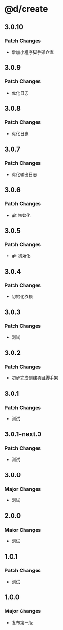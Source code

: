 # @d/create

## 3.0.10

### Patch Changes

- 增加小程序脚手架仓库

## 3.0.9

### Patch Changes

- 优化日志

## 3.0.8

### Patch Changes

- 优化日志

## 3.0.7

### Patch Changes

- 优化输出日志

## 3.0.6

### Patch Changes

- git 初始化

## 3.0.5

### Patch Changes

- git 初始化

## 3.0.4

### Patch Changes

- 初始化依赖

## 3.0.3

### Patch Changes

- 测试

## 3.0.2

### Patch Changes

- 初步完成创建项目脚手架

## 3.0.1

### Patch Changes

- 测试

## 3.0.1-next.0

### Patch Changes

- 测试

## 3.0.0

### Major Changes

- 测试

## 2.0.0

### Major Changes

- 测试

## 1.0.1

### Patch Changes

- 测试

## 1.0.0

### Major Changes

- 发布第一版
